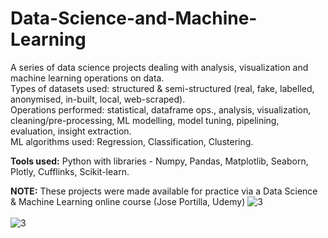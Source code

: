 # Data-Science-and-Machine-Learning

A series of data science projects dealing with analysis, visualization and machine learning operations on data.\
Types of datasets used: structured & semi-structured (real, fake, labelled, anonymised, in-built, local, web-scraped).\
Operations performed: statistical, dataframe ops., analysis, visualization, cleaning/pre-processing, ML modelling, model tuning, pipelining, evaluation, insight extraction.\
ML algorithms used: Regression, Classification, Clustering. 

**Tools used:**
Python with libraries - Numpy, Pandas, Matplotlib, Seaborn, Plotly, Cufflinks, Scikit-learn.

**NOTE:**
These projects were made available for practice via a Data Science & Machine Learning online course (Jose Portilla, Udemy) ![3](https://user-images.githubusercontent.com/98735612/158192536-0a0fa7bd-c4c9-4e90-ba84-bd4bf0aad426.png)
\
\
![3](https://user-images.githubusercontent.com/98735612/158192577-f0a56c73-414c-4e22-82e0-1e8080800582.png)
